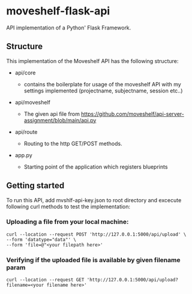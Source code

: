 # moveshelf-flask-api

API implementation of a Python' Flask Framework.

## Structure
This implementation of the Moveshelf API has the following structure:

- api/core
  - contains the boilerplate for usage of the moveshelf API with my settings implemented (projectname, subjectname, session etc..)
- api/moveshelf
  - The given api file from https://github.com/moveshelf/api-server-assignment/blob/main/api.py
- api/route
  - Routing to the http GET/POST methods.


- app.py
  - Starting point of the application which registers blueprints

## Getting started
To run this API, add mvshlf-api-key.json to root directory and excecute following curl methods to test the implementation:


### Uploading a file from your local machine:

````
curl --location --request POST 'http://127.0.0.1:5000/api/upload' \
--form 'datatype="data"' \
--form 'file=@"<your filepath here>'
````

### Verifying if the uploaded file is available by given filename param
````
curl --location --request GET 'http://127.0.0.1:5000/api/upload?filename=<your filename here>'
````
